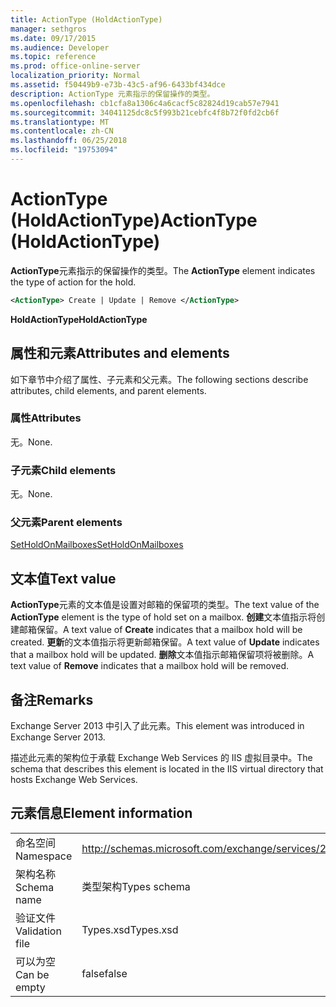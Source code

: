 ```yaml
---
title: ActionType (HoldActionType)
manager: sethgros
ms.date: 09/17/2015
ms.audience: Developer
ms.topic: reference
ms.prod: office-online-server
localization_priority: Normal
ms.assetid: f50449b9-e73b-43c5-af96-6433bf434dce
description: ActionType 元素指示的保留操作的类型。
ms.openlocfilehash: cb1cfa8a1306c4a6cacf5c82824d19cab57e7941
ms.sourcegitcommit: 34041125dc8c5f993b21cebfc4f8b72f0fd2cb6f
ms.translationtype: MT
ms.contentlocale: zh-CN
ms.lasthandoff: 06/25/2018
ms.locfileid: "19753094"
---
```

# <a name="actiontype-holdactiontype"></a><span data-ttu-id="fa6c0-103">ActionType (HoldActionType)</span><span class="sxs-lookup"><span data-stu-id="fa6c0-103">ActionType (HoldActionType)</span></span>

<span data-ttu-id="fa6c0-104">**ActionType**元素指示的保留操作的类型。</span><span class="sxs-lookup"><span data-stu-id="fa6c0-104">The **ActionType** element indicates the type of action for the hold.</span></span> 
  
```XML
<ActionType> Create | Update | Remove </ActionType>
```

 <span data-ttu-id="fa6c0-105">**HoldActionType**</span><span class="sxs-lookup"><span data-stu-id="fa6c0-105">**HoldActionType**</span></span>
## <a name="attributes-and-elements"></a><span data-ttu-id="fa6c0-106">属性和元素</span><span class="sxs-lookup"><span data-stu-id="fa6c0-106">Attributes and elements</span></span>

<span data-ttu-id="fa6c0-107">如下章节中介绍了属性、子元素和父元素。</span><span class="sxs-lookup"><span data-stu-id="fa6c0-107">The following sections describe attributes, child elements, and parent elements.</span></span>
  
### <a name="attributes"></a><span data-ttu-id="fa6c0-108">属性</span><span class="sxs-lookup"><span data-stu-id="fa6c0-108">Attributes</span></span>

<span data-ttu-id="fa6c0-109">无。</span><span class="sxs-lookup"><span data-stu-id="fa6c0-109">None.</span></span>
  
### <a name="child-elements"></a><span data-ttu-id="fa6c0-110">子元素</span><span class="sxs-lookup"><span data-stu-id="fa6c0-110">Child elements</span></span>

<span data-ttu-id="fa6c0-111">无。</span><span class="sxs-lookup"><span data-stu-id="fa6c0-111">None.</span></span>
  
### <a name="parent-elements"></a><span data-ttu-id="fa6c0-112">父元素</span><span class="sxs-lookup"><span data-stu-id="fa6c0-112">Parent elements</span></span>

[<span data-ttu-id="fa6c0-113">SetHoldOnMailboxes</span><span class="sxs-lookup"><span data-stu-id="fa6c0-113">SetHoldOnMailboxes</span></span>](setholdonmailboxes.md)
  
## <a name="text-value"></a><span data-ttu-id="fa6c0-114">文本值</span><span class="sxs-lookup"><span data-stu-id="fa6c0-114">Text value</span></span>

<span data-ttu-id="fa6c0-115">**ActionType**元素的文本值是设置对邮箱的保留项的类型。</span><span class="sxs-lookup"><span data-stu-id="fa6c0-115">The text value of the **ActionType** element is the type of hold set on a mailbox.</span></span> <span data-ttu-id="fa6c0-116">**创建**文本值指示将创建邮箱保留。</span><span class="sxs-lookup"><span data-stu-id="fa6c0-116">A text value of **Create** indicates that a mailbox hold will be created.</span></span> <span data-ttu-id="fa6c0-117">**更新**的文本值指示将更新邮箱保留。</span><span class="sxs-lookup"><span data-stu-id="fa6c0-117">A text value of **Update** indicates that a mailbox hold will be updated.</span></span> <span data-ttu-id="fa6c0-118">**删除**文本值指示邮箱保留项将被删除。</span><span class="sxs-lookup"><span data-stu-id="fa6c0-118">A text value of **Remove** indicates that a mailbox hold will be removed.</span></span> 
  
## <a name="remarks"></a><span data-ttu-id="fa6c0-119">备注</span><span class="sxs-lookup"><span data-stu-id="fa6c0-119">Remarks</span></span>

<span data-ttu-id="fa6c0-120">Exchange Server 2013 中引入了此元素。</span><span class="sxs-lookup"><span data-stu-id="fa6c0-120">This element was introduced in Exchange Server 2013.</span></span>
  
<span data-ttu-id="fa6c0-121">描述此元素的架构位于承载 Exchange Web Services 的 IIS 虚拟目录中。</span><span class="sxs-lookup"><span data-stu-id="fa6c0-121">The schema that describes this element is located in the IIS virtual directory that hosts Exchange Web Services.</span></span>
  
## <a name="element-information"></a><span data-ttu-id="fa6c0-122">元素信息</span><span class="sxs-lookup"><span data-stu-id="fa6c0-122">Element information</span></span>

|||
|:-----|:-----|
|<span data-ttu-id="fa6c0-123">命名空间</span><span class="sxs-lookup"><span data-stu-id="fa6c0-123">Namespace</span></span>  <br/> |http://schemas.microsoft.com/exchange/services/2006/types  <br/> |
|<span data-ttu-id="fa6c0-124">架构名称</span><span class="sxs-lookup"><span data-stu-id="fa6c0-124">Schema name</span></span>  <br/> |<span data-ttu-id="fa6c0-125">类型架构</span><span class="sxs-lookup"><span data-stu-id="fa6c0-125">Types schema</span></span>  <br/> |
|<span data-ttu-id="fa6c0-126">验证文件</span><span class="sxs-lookup"><span data-stu-id="fa6c0-126">Validation file</span></span>  <br/> |<span data-ttu-id="fa6c0-127">Types.xsd</span><span class="sxs-lookup"><span data-stu-id="fa6c0-127">Types.xsd</span></span>  <br/> |
|<span data-ttu-id="fa6c0-128">可以为空</span><span class="sxs-lookup"><span data-stu-id="fa6c0-128">Can be empty</span></span>  <br/> |<span data-ttu-id="fa6c0-129">false</span><span class="sxs-lookup"><span data-stu-id="fa6c0-129">false</span></span>  <br/> |
   

